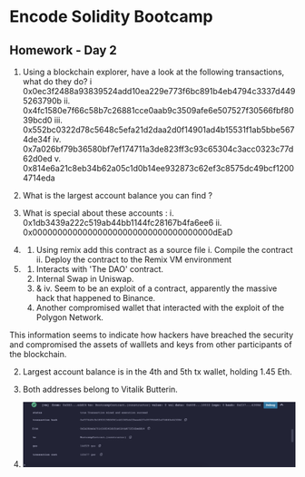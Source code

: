 # Encode Solidity Bootcamp

## Homework - Day 2

1. Using a blockchain explorer, have a look at the following transactions, what do they do?
 i 0x0ec3f2488a93839524add10ea229e773f6bc891b4eb4794c3337d4495263790b
 ii. 0x4fc1580e7f66c58b7c26881cce0aab9c3509afe6e507527f30566fbf8039bcd0
 iii. 0x552bc0322d78c5648c5efa21d2daa2d0f14901ad4b15531f1ab5bbe5674de34f
 iv. 0x7a026bf79b36580bf7ef174711a3de823ff3c93c65304c3acc0323c77d62d0ed
 v. 0x814e6a21c8eb34b62a05c1d0b14ee932873c62ef3c8575dc49bcf12004714eda

2. What is the largest account balance you can find ?

3. What is special about these accounts :
 i. 0x1db3439a222c519ab44bb1144fc28167b4fa6ee6
 ii. 0x000000000000000000000000000000000000dEaD

4. 1. Using remix add this contract as a source file
 i. Compile the contract
 ii. Deploy the contract to the Remix VM environment

1. 
    1. Interacts with 'The DAO' contract.
    2. Internal Swap in Uniswap.
    3. & iv. Seem to be an exploit of a contract, apparently the massive hack that happened to Binance.
    5. Another compromised wallet that interacted with the exploit of the Polygon Network.

This information seems to indicate how hackers have breached the security and compromised the assets of walllets and keys from other participants of the blockchain.

2. Largest account balance is in the 4th and 5th tx wallet, holding 1.45 Eth.

3. Both addresses belong to Vitalik Butterin.

4. ![Solution:](./screen.png)

